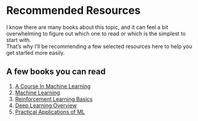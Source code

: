 # Recommended Resources  

I know there are many books about this topic, and it can feel a bit overwhelming to figure out which one to read or which is the simplest to start with.  
That’s why I’ll be recommending a few selected resources here to help you get started more easily.  

## A few books you can read  

1. [A Course In Machine Learning](./A%20Course%20in%20Machine%20Learning%20(2013).pdf)  
2. [Machine Learning](./Machine%20Learning%20(2018).pdf)  
3. [Reinforcement Learning Basics](./reinforcement_learning.pdf)  
4. [Deep Learning Overview](./deep_learning.pdf)  
5. [Practical Applications of ML](./ml_applications.pdf)  

